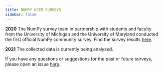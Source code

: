 ```yaml
---
title: NUMPY USER SURVEYS
sidebar: false
---
```


**2020** The NumPy survey team in partnership with students and faculty from the University of Michigan and the University of Maryland conducted the first official NumPy community survey. Find the survey results [here](https://numpy.org/user-survey-2020/).

**2021** The collected data is currently being analyzed.

If you have any questions or suggestions for the past or future surveys, please open an issue [here](https://github.com/numpy/numpy-surveys/issues). 
